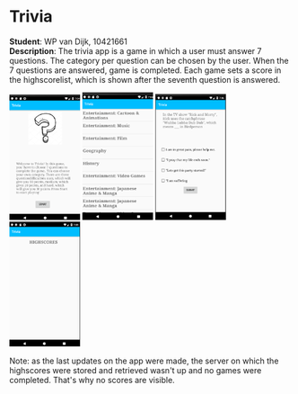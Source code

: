 # Trivia
**Student**: WP van Dijk, 10421661  
**Description**: The trivia app is a game in which a user must answer 7 questions. The category per question can be chosen by the user. 
When the 7 questions are answered, game is completed. Each game sets a score in the highscorelist, which is shown after the seventh 
question is answered.

<img src="https://github.com/MyBunzor/Trivia/blob/master/docs/TriviaStart1.png" width="25%" height="25%"/> <img
src="https://github.com/MyBunzor/Trivia/blob/master/docs/TriviaCategories1.png" width="25%" height="25%"/> <img 
src="https://github.com/MyBunzor/Trivia/blob/master/docs/TriviaMultipleQuestion1.png" width="25%" height="25%"/>  <img 
src="https://github.com/MyBunzor/Trivia/blob/master/docs/TriviaHighscores.png" width="25%" height="25%"/>

Note: as the last updates on the app were made, the server on which the highscores were stored and retrieved wasn't up and no games were completed. That's why no scores are visible.




